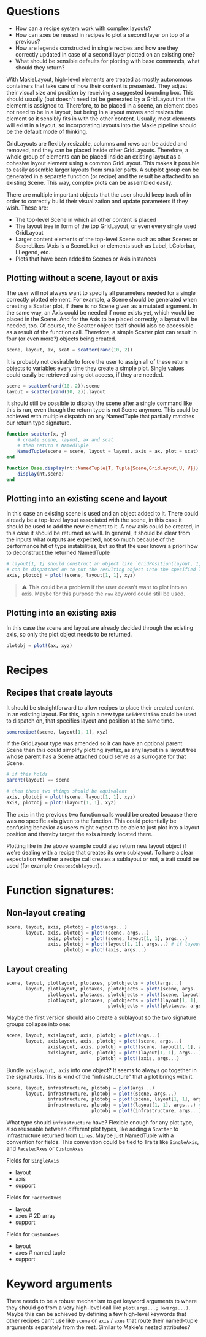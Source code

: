 # Questions
- How can a recipe system work with complex layouts?
- How can axes be reused in recipes to plot a second layer on top of a previous?
- How are legends constructed in single recipes and how are they correctly updated in case of a second layer plotted on an existing one?
- What should be sensible defaults for plotting with base commands, what should they return?

With MakieLayout, high-level elements are treated as mostly autonomous containers
that take care of how their content is presented. They adjust their visual size and position
by receiving a suggested bounding box. This should usually (but doesn't need to)
be generated by a GridLayout that the element is assigned to. Therefore, to be placed
in a scene, an element does not need to be in a layout, but being in a layout moves
and resizes the element so it sensibly fits in with the other content. Usually, most
elements will exist in a layout, so incorporating layouts into the Makie pipeline
should be the default mode of thinking.

GridLayouts are flexibly resizable, columns and rows can be added and removed,
and they can be placed inside other GridLayouts. Therefore, a whole group of
elements can be placed inside an existing layout as a cohesive layout element using
a common GridLayout. This makes it possible to easily assemble larger layouts from
smaller parts. A subplot group can be generated in a separate function (or recipe)
and the result be attached to an existing Scene. This way, complex plots can be assembled
easily.

There are multiple important objects that the user should keep track of in order
to correctly build their visualization and update parameters if they wish. These are:

- The top-level Scene in which all other content is placed
- The layout tree in form of the top GridLayout, or even every single used GridLayout
- Larger content elements of the top-level Scene such as other Scenes or SceneLikes
(Axis is a SceneLike) or elements such as Label, LColorbar, LLegend, etc.
- Plots that have been added to Scenes or Axis instances

## Plotting without a scene, layout or axis

The user will not always want to specify all parameters needed for a single correctly
plotted element. For example, a Scene should be generated when creating a Scatter
plot, if there is no Scene given as a mutated argument. In the same way, an Axis
could be needed if none exists yet, which would be placed in the Scene. And for
the Axis to be placed correctly, a layout will be needed, too. Of course, the Scatter
object itself should also be accessible as a result of the function call.
Therefore, a simple Scatter plot can result in four (or even more?) objects being created.

```julia
scene, layout, ax, scat = scatter(rand(10, 2))
```

It is probably not desirable to force the user to assign all of these return objects to variables
every time they create a simple plot. Single values could easily be retrieved using
dot access, if they are needed.

```julia
scene = scatter(rand(10, 2)).scene
layout = scatter(rand(10, 2)).layout
```

It should still be possible to display the scene after a single command like this
is run, even though the return type is not Scene anymore. This could be achieved with
multiple dispatch on any NamedTuple that partially matches our return type signature.

```julia
function scatter(x, y)
    # create scene, layout, ax and scat
    # then return a NamedTuple
    NamedTuple(scene = scene, layout = layout, axis = ax, plot = scat)
end

function Base.display(nt::NamedTuple{T, Tuple{Scene,GridLayout,U, V}}) where {T, U, V}
    display(nt.scene)
end
```

## Plotting into an existing scene and layout

In this case an existing scene is used and an object added to it. There could already
be a top-level layout associated with the scene, in this case it should be used
to add the new element to it. A new axis could be created, in this case it should
be returned as well. In general, it should be clear from the inputs what outputs
are expected, not so much because of the performance hit of type instabilities, but
so that the user knows a priori how to deconstruct the returned NamedTuple

```julia
# layout[1, 1] should construct an object like `GridPosition(layout, 1, 1)` so it
# can be dispatched on to put the resulting object into the specified layout position.
axis, plotobj = plot!(scene, layout[1, 1], xyz)
```
> ⚠️ This could be a problem if the user doesn't want to plot into an axis. Maybe for this purpose the `raw` keyword could still be used.

## Plotting into an existing axis

In this case the scene and layout are already decided through the existing axis,
so only the plot object needs to be returned.

```julia
plotobj = plot!(ax, xyz)
```

# Recipes

## Recipes that create layouts

It should be straightforward to allow recipes to place their created content
in an existing layout. For this, again a new type `GridPosition` could be used to
dispatch on, that specifies layout and position at the same time.

```julia
somerecipe!(scene, layout[1, 1], xyz)
```

If the GridLayout type was amended so it can have an optional parent Scene then
this could simplify plotting syntax, as any layout in a layout tree whose parent
has a Scene attached could serve as a surrogate for that Scene.

```julia
# if this holds
parent(layout) == scene

# then these two things should be equivalent
axis, plotobj = plot!(scene, layout[1, 1], xyz)
axis, plotobj = plot!(layout[1, 1], xyz)
```

The `axis` in the previous two function calls would be created because there was
no specific axis given to the function. This could potentially be confusing behavior
as users might expect to be able to just plot into a layout position and thereby
target the axis already located there.

Plotting like in the above example could also return new layout object if we're dealing
with a recipe that creates its own sublayout. To have a clear expectation whether a
recipe call creates a sublayout or not, a trait could be used (for example `CreatesSublayout`).





# Function signatures:

## Non-layout creating

```julia
scene, layout, axis, plotobj = plot(args...)
       layout, axis, plotobj = plot!(scene, args...)
               axis, plotobj = plot!(scene, layout[1, 1], args...)
               axis, plotobj = plot!(layout[1, 1], args...) # if layout has scene connected
                     plotobj = plot!(axis, args...)
```

## Layout creating

```julia
scene, layout, plotlayout, plotaxes, plotobjects = plot(args...)
       layout, plotlayout, plotaxes, plotobjects = plot!(scene, args...)
               plotlayout, plotaxes, plotobjects = plot!(scene, layout[1, 1], args...)
               plotlayout, plotaxes, plotobjects = plot!(layout[1, 1], args...) # if layout has scene connected
                                     plotobjects = plot!(plotaxes, args...)
```

Maybe the first version should also create a sublayout so the two signature groups collapse into one:

```julia
scene, layout, axislayout, axis, plotobj = plot(args...)
       layout, axislayout, axis, plotobj = plot!(scene, args...)
               axislayout, axis, plotobj = plot!(scene, layout[1, 1], args...)
               axislayout, axis, plotobj = plot!(layout[1, 1], args...) # if layout has scene connected
                                 plotobj = plot!(axis, args...)
```

Bundle `axislayout, axis` into one object? It seems to always go together in the signatures.
This is kind of the "infrastructure" that a plot brings with it.

```julia
scene, layout, infrastructure, plotobj = plot(args...)
       layout, infrastructure, plotobj = plot!(scene, args...)
               infrastructure, plotobj = plot!(scene, layout[1, 1], args...)
               infrastructure, plotobj = plot!(layout[1, 1], args...) # if layout has scene connected
                               plotobj = plot!(infrastructure, args...)
```

What type should `infrastructure` have? Flexible enough for any plot type, also reuseable between different plot types, like adding a `Scatter` to infrastructure returned from `Lines`.
Maybe just NamedTuple with a convention for fields.
This convention could be tied to Traits like `SingleAxis`, and `FacetedAxes` or `CustomAxes`

Fields for `SingleAxis`
- layout
- axis
- support

Fields for `FacetedAxes`
- layout
- axes # 2D array
- support

Fields for `CustomAxes`
- layout
- axes # named tuple
- support


# Keyword arguments

There needs to be a robust mechanism to get keyword arguments to where they should go from a very high-level call
like `plot(args...; kwargs...)`.
Maybe this can be achieved by defining a few high-level keywords that other recipes can't use like `scene` or `axis` / `axes` that route their named-tuple arguments separately from the rest.
Similar to Makie's nested attributes?
